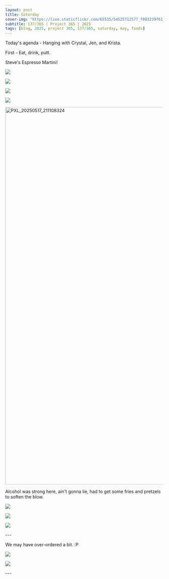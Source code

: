 ```yaml
---
layout: post
title: Saturday
cover-img: "https://live.staticflickr.com/65535/54525712577_f083239f61_h.jpg"
subtitle: 137/365 | Project 365 | 2025
tags: [blog, 2025, project 365, 137/365, saturday, may, foods]
---
```

<style>
  .intro-header.big-img {
    background-position:center; 
  }
</style>
Today's agenda - Hanging with Crystal, Jen, and Krista.

First - Eat, drink, putt.

Steve's Espresso Martini!
<p class="post-img-wrap">
  <img src="https://live.staticflickr.com/65535/54525711652_c29cee9471_h.jpg">
</p>
<p class="post-img-wrap">
  <img src="https://live.staticflickr.com/65535/54526771969_8d2f989ea6_h.jpg">
</p>
<p class="post-img-wrap">
  <img src="https://live.staticflickr.com/65535/54525711767_2902eb3393_h.jpg">
</p>
<p class="post-img-wrap">
  <img src="https://live.staticflickr.com/65535/54526826143_8caf7f0fbd_h.jpg">
</p>
<p class="post-img-wrap">
  <a data-flickr-embed="true" href="https://www.flickr.com/gp/sling_flickr/N711q38kR3" title="PXL_20250517_211108324">
    <img src="https://live.staticflickr.com/31337/54527196603_9eef871cbb_b.jpg" width="1200" alt="PXL_20250517_211108324"/></a>
  <script async src="//embedr.flickr.com/assets/client-code.js" charset="utf-8"></script>
</p>
Alcohol was strong here, ain't gonna lie, had to get some fries and pretzels to soften the blow.
<p class="post-img-wrap">
  <img src="https://live.staticflickr.com/65535/54526771679_c8944e6068_h.jpg">
</p>
<p class="post-img-wrap">
  <img src="https://live.staticflickr.com/65535/54526771794_f7ff01bb59_h.jpg">
</p>
<p class="post-img-wrap">
  <img src="https://live.staticflickr.com/65535/54526929640_7c79829ce2_h.jpg">
</p>
---

We may have over-ordered a bit. :P
<p class="post-img-wrap">
  <img src="https://live.staticflickr.com/65535/54525712577_f083239f61_h.jpg">
</p>
<p class="post-img-wrap">
  <img src="https://live.staticflickr.com/65535/54526826888_68ffd8324c_h.jpg">
</p>
---



